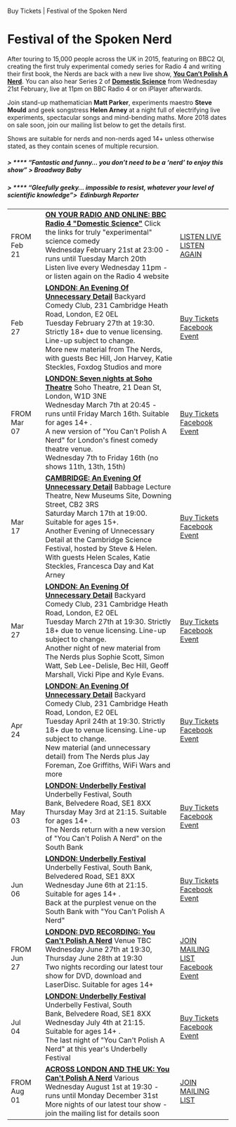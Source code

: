 Buy Tickets | Festival of the Spoken Nerd

# Festival of the Spoken Nerd

After touring to 15,000 people across the UK in 2015, featuring on BBC2 QI, creating the first truly experimental comedy series for Radio 4 and writing their first book, the Nerds are back with a new live show, [**You Can’t Polish A Nerd**](http://festivalofthespokennerd.com/show/you-cant-polish-a-nerd/). You can also hear Series 2 of **[Domestic Science](http://festivalofthespokennerd.com/tvradioshow/domestic-science/)** from Wednesday 21st February, live at 11pm on BBC Radio 4 or on iPlayer afterwards.

Join stand-up mathematician **Matt Parker**, experiments maestro **Steve Mould** and geek songstress **Helen Arney** at a night full of electrifying live experiments, spectacular songs and mind-bending maths. More 2018 dates on sale soon, join our mailing list below to get the details first.

Shows are suitable for nerds and non-nerds aged 14+ unless otherwise stated, as they contain scenes of multiple recursion.

##### > **** “Fantastic and funny… you don’t need to be a ‘nerd’ to enjoy this show” *> Broadway Baby*

##### > **** “Gleefully geeky… impossible to resist, whatever your level of scientific knowledge”*>  Edinburgh Reporter*

|     |     |     |     |
| --- | --- | --- | --- |
| FROM<br>Feb<br>21 |     | [**ON YOUR RADIO AND ONLINE: BBC Radio 4 "Domestic Science"**](http://www.bbc.co.uk/programmes/b09tl9q8) Click the links for truly "experimental" science comedy<br>Wednesday February 21st at 23:00 - runs until Tuesday March 20th<br>Listen live every Wednesday 11pm - or listen again on the Radio 4 website | [LISTEN LIVE](http://www.bbc.co.uk/programmes/b09tl9q8)  [LISTEN AGAIN](http://www.bbc.co.uk/programmes/b09tl9q8) |
| Feb<br>27 |     | [**LONDON: An Evening Of Unnecessary Detail**](https://www.tickettext.co.uk/aeoud/an-evening-of-unnecessary-detail-1-27022018/) Backyard Comedy Club, 231 Cambridge Heath Road, London, E2 0EL<br>Tuesday February 27th at 19:30. Strictly 18+ due to venue licensing. Line-up subject to change.<br>More new material from The Nerds, with guests Bec Hill, Jon Harvey, Katie Steckles, Foxdog Studios and more | [Buy Tickets](https://www.tickettext.co.uk/aeoud/an-evening-of-unnecessary-detail-1-27022018/)  [Facebook Event](https://www.facebook.com/events/833205186866250/) |
| FROM<br>Mar<br>07 |     | [**LONDON: Seven nights at Soho Theatre**](https://sohotheatre.com/shows/festival-of-the-spoken-nerd-you-cant-polish-a-nerd/) Soho Theatre, 21 Dean St, London, W1D 3NE<br>Wednesday March 7th at 20:45 - runs until Friday March 16th. Suitable for ages 14+ .<br>A new version of "You Can't Polish A Nerd" for London's finest comedy theatre venue.<br>Wednesday 7th to Friday 16th (no shows 11th, 13th, 15th) | [Buy Tickets](https://sohotheatre.com/shows/festival-of-the-spoken-nerd-you-cant-polish-a-nerd/)  [Facebook Event](https://www.facebook.com/events/211813612723052/) |
| Mar<br>17 |     | [**CAMBRIDGE: An Evening Of Unnecessary Detail**](https://www.sciencefestival.cam.ac.uk/events/another-evening-unecessary-detail) Babbage Lecture Theatre, New Museums Site, Downing Street, CB2 3RS<br>Saturday March 17th at 19:00. Suitable for ages 15+.<br>Another Evening of Unnecessary Detail at the Cambridge Science Festival, hosted by Steve & Helen. With guests Helen Scales, Katie Steckles, Francesca Day and Kat Arney | [Buy Tickets](https://www.sciencefestival.cam.ac.uk/events/another-evening-unecessary-detail)  [Facebook Event](https://www.facebook.com/events/815825325282870/) |
| Mar<br>27 |     | [**LONDON: An Evening Of Unnecessary Detail**](https://www.tickettext.co.uk/aeoud/an-evening-of-unnecessary-detail-1-27032018/) Backyard Comedy Club, 231 Cambridge Heath Road, London, E2 0EL<br>Tuesday March 27th at 19:30. Strictly 18+ due to venue licensing. Line-up subject to change.<br>Another night of new material from The Nerds plus Sophie Scott, Simon Watt, Seb Lee-Delisle, Bec Hill, Geoff Marshall, Vicki Pipe and Kyle Evans. | [Buy Tickets](https://www.tickettext.co.uk/aeoud/an-evening-of-unnecessary-detail-1-27032018/)  [Facebook Event](https://www.facebook.com/events/1753304174966317/) |
| Apr<br>24 |     | [**LONDON: An Evening Of Unnecessary Detail**](https://www.tickettext.co.uk/aeoud/an-evening-of-unnecessary-detail-1-24042018/) Backyard Comedy Club, 231 Cambridge Heath Road, London, E2 0EL<br>Tuesday April 24th at 19:30. Strictly 18+ due to venue licensing. Line-up subject to change.<br>New material (and unnecessary detail) from The Nerds plus Jay Foreman, Zoe Griffiths, WiFi Wars and more | [Buy Tickets](https://www.tickettext.co.uk/aeoud/an-evening-of-unnecessary-detail-1-24042018/)  [Facebook Event](https://www.facebook.com/events/1999264517029799/) |
| May<br>03 |     | [**LONDON: Underbelly Festival**](http://www.underbellyfestival.com/whats-on/festival-of-the-spoken-nerd-you-cant-polish-a-nerd#calendar-06-2018) Underbelly Festival, South Bank, Belvedere Road, SE1 8XX<br>Thursday May 3rd at 21:15. Suitable for ages 14+ .<br>The Nerds return with a new version of "You Can't Polish A Nerd" on the South Bank | [Buy Tickets](http://www.underbellyfestival.com/whats-on/festival-of-the-spoken-nerd-you-cant-polish-a-nerd#calendar-06-2018)  [Facebook Event](https://www.facebook.com/events/544168602628137/) |
| Jun<br>06 |     | [**LONDON: Underbelly Festival**](http://www.underbellyfestival.com/whats-on/festival-of-the-spoken-nerd-you-cant-polish-a-nerd#calendar-06-2018) Underbelly Festival, South Bank, Belvedered Road, SE1 8XX<br>Wednesday June 6th at 21:15. Suitable for ages 14+ .<br>Back at the purplest venue on the South Bank with "You Can't Polish A Nerd" | [Buy Tickets](http://www.underbellyfestival.com/whats-on/festival-of-the-spoken-nerd-you-cant-polish-a-nerd#calendar-06-2018)  [Facebook Event](https://www.facebook.com/events/544168602628137/) |
| FROM<br>Jun<br>27 |     | [**LONDON: DVD RECORDING: You Can't Polish A Nerd**](http://festivalofthespokennerd.com/mail/) Venue TBC<br>Wednesday June 27th at 19:30, Thursday June 28th at 19:30<br>Two nights recording our latest tour show for DVD, download and LaserDisc. Suitable for ages 14+ | [JOIN MAILING LIST](http://festivalofthespokennerd.com/mail/)  [Facebook Event](https://www.facebook.com/events/525941337777708/) |
| Jul<br>04 |     | [**LONDON: Underbelly Festival**](http://www.underbellyfestival.com/whats-on/festival-of-the-spoken-nerd-you-cant-polish-a-nerd#calendar-06-2018) Underbelly Festival, South Bank, Belvedere Road, SE1 8XX<br>Wednesday July 4th at 21:15. Suitable for ages 14+ .<br>The last night of "You Can't Polish A Nerd" at this year's Underbelly Festival | [Buy Tickets](http://www.underbellyfestival.com/whats-on/festival-of-the-spoken-nerd-you-cant-polish-a-nerd#calendar-06-2018)  [Facebook Event](https://www.facebook.com/events/544168602628137/) |
| FROM<br>Aug<br>01 |     | [**ACROSS LONDON AND THE UK: You Can't Polish A Nerd**](http://fotsn.com/email) Various<br>Wednesday August 1st at 19:30 - runs until Monday December 31st<br>More nights of our latest tour show - join the mailing list for details soon | [JOIN MAILING LIST](http://fotsn.com/email) |